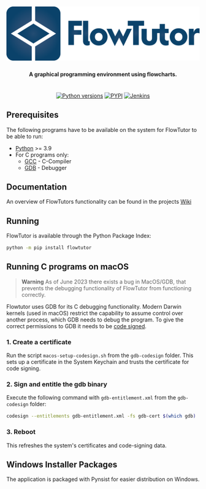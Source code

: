 <h1 align="center">
    <img src="https://raw.githubusercontent.com/thomasroessl/FlowTutor/master/logo.png" alt="flowtutor-logo" style="max-width=512px;max-height:141px;"/>
</h1>

<h4 align="center">
    A graphical programming environment using flowcharts.
</h4>

<h1></h1>

<p align="center">
  <a href=""><img src="https://img.shields.io/pypi/pyversions/flowtutor" alt="Python versions"></a>
  <a href="https://pypi.org/project/flowtutor/"><img src="https://img.shields.io/pypi/v/flowtutor" alt="PYPI"></a>
  <a href="https://cd.roessl.org/job/FlowTutor/"><img src="https://cd.roessl.org/job/FlowTutor/badge/icon" alt="Jenkins"></a>
</p>

## Prerequisites

The following programs have to be available on the system for FlowTutor to be able to run:

- [Python] >= 3.9
- For C programs only:
    - [GCC] - C-Compiler
    - [GDB] - Debugger

## Documentation

An overview of FlowTutors functionality can be found in the projects [Wiki]

## Running

FlowTutor is available through the Python Package Index:

```sh
python -m pip install flowtutor
```

## Running C programs on macOS

> **Warning** 
> As of June 2023 there exists a bug in MacOS/GDB, that prevents the debugging functionality of FlowTutor from functioning correctly.

Flowtutor uses GDB for its C debugging functionality.
Modern Darwin kernels (used in macOS) restrict the capability to assume control over another process, which GDB needs to debug the program.
To give the correct permissions to GDB it needs to be [code signed].

### 1. Create a certificate

Run the script `macos-setup-codesign.sh` from the `gdb-codesign` folder.
This sets up a certificate in the System Keychain and trusts the certificate for code signing.

### 2. Sign and entitle the gdb binary

Execute the following command with `gdb-entitlement.xml` from the `gdb-codesign` folder:

```sh
codesign --entitlements gdb-entitlement.xml -fs gdb-cert $(which gdb)
```

### 3. Reboot

This refreshes the system's certificates and code-signing data.

## Windows Installer Packages

The application is packaged with Pynsist for easier distribution on Windows.


[Python]: <https://www.python.org/>
[GCC]: <https://gcc.gnu.org/>
[GDB]: <https://www.sourceware.org/gdb/>
[code signed]: <https://sourceware.org/gdb/wiki/PermissionsDarwin>
[Wiki]: <https://github.com/thomasroessl/FlowTutor/wiki>